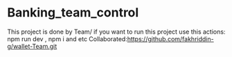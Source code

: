 # Banking_team_control
This project is done by Team/ if you want to run this project use this actions: npm run dev , npm i and etc
Collaborated:https://github.com/fakhriddin-g/wallet-Team.git
